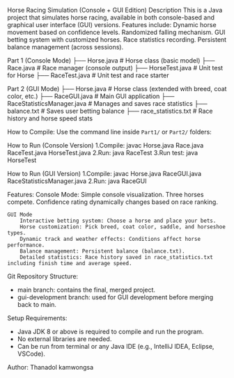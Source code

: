 Horse Racing Simulation (Console + GUI Edition)
Description
This is a Java project that simulates horse racing, available in both console-based and graphical user interface (GUI) versions.
Features include: Dynamic horse movement based on confidence levels.
Randomized falling mechanism.
GUI betting system with customized horses.
Race statistics recording.
Persistent balance management (across sessions).

Part 1 (Console Mode)
├── Horse.java           # Horse class (basic model)
├── Race.java            # Race manager (console output)
├── HorseTest.java       # Unit test for Horse
├── RaceTest.java        # Unit test and race starter

Part 2 (GUI Mode)
├── Horse.java           # Horse class (extended with breed, coat color, etc.)
├── RaceGUI.java         # Main GUI application
├── RaceStatisticsManager.java # Manages and saves race statistics
├── balance.txt          # Saves user betting balance
├── race_statistics.txt  # Race history and horse speed stats

How to Compile:
Use the command line inside `Part1/` or `Part2/` folders:

How to Run (Console Version)
1.Compile: javac Horse.java Race.java RaceTest.java HorseTest.java
2.Run: java RaceTest
3.Run test: java HorseTest

How to Run (GUI Version)
1.Compile: javac Horse.java RaceGUI.java RaceStatisticsManager.java
2.Run: java RaceGUI

Features:
    Console Mode:
        Simple console visualization.
        Three horses compete.
        Confidence rating dynamically changes based on race ranking.

    GUI Mode
        Interactive betting system: Choose a horse and place your bets.
        Horse customization: Pick breed, coat color, saddle, and horseshoe types.
        Dynamic track and weather effects: Conditions affect horse performance.
        Balance management: Persistent balance (balance.txt).
        Detailed statistics: Race history saved in race_statistics.txt including finish time and average speed.
    
Git Repository Structure:
- main branch: contains the final, merged project.
- gui-development branch: used for GUI development before merging back to main.

Setup Requirements:
- Java JDK 8 or above is required to compile and run the program.
- No external libraries are needed.
- Can be run from terminal or any Java IDE (e.g., IntelliJ IDEA, Eclipse, VSCode).



Author: Thanadol kamwongsa